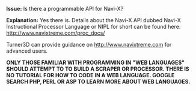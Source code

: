 **Issue:** Is there a programmable API for Navi-X?

**Explanation:** Yes there is. Details about the Navi-X API dubbed Navi-X Instructional Processor Language or NIPL for short can be found here:
http://www.navixtreme.com/proc_docs/

Turner3D can provide guidance on http://www.navixtreme.com for advanced users.

**ONLY THOSE FAMILIAR WITH PROGRAMMING IN "WEB LANGUAGES" SHOULD ATTEMPT TO TO BUILD A SCRAPER OR PROCESSOR. THERE IS NO TUTORIAL FOR HOW TO CODE IN A WEB LANGUAGE. GOOGLE SEARCH PHP, PERL OR ASP TO LEARN MORE ABOUT WEB LANGUAGES.**